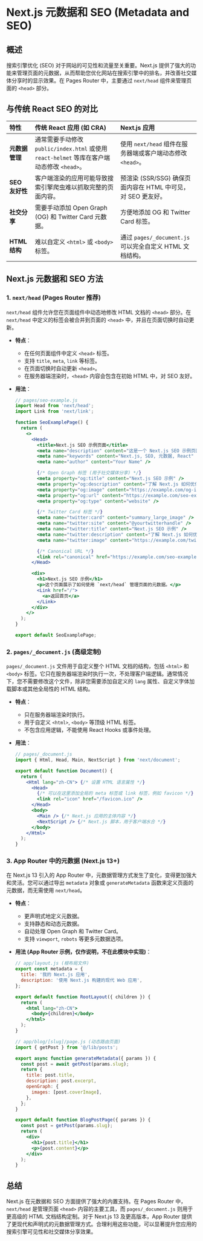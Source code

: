 # Next.js 元数据和 SEO (Metadata and SEO)

## 概述

搜索引擎优化 (SEO) 对于网站的可见性和流量至关重要。Next.js 提供了强大的功能来管理页面的元数据，从而帮助您优化网站在搜索引擎中的排名，并改善社交媒体分享时的显示效果。在 Pages Router 中，主要通过 `next/head` 组件来管理页面的 `<head>` 部分。

## 与传统 React SEO 的对比

| 特性         | 传统 React 应用 (如 CRA)                               | Next.js 应用                                   |
| :----------- | :----------------------------------------------------- | :--------------------------------------------- |
| **元数据管理** | 通常需要手动修改 `public/index.html` 或使用 `react-helmet` 等库在客户端动态修改 `<head>`。 | 使用 `next/head` 组件在服务器端或客户端动态修改 `<head>`。 |
| **SEO 友好性** | 客户端渲染的应用可能导致搜索引擎爬虫难以抓取完整的页面内容。 | 预渲染 (SSR/SSG) 确保页面内容在 HTML 中可见，对 SEO 更友好。 |
| **社交分享** | 需要手动添加 Open Graph (OG) 和 Twitter Card 元数据。  | 方便地添加 OG 和 Twitter Card 标签。           |
| **HTML 结构** | 难以自定义 `<html>` 或 `<body>` 标签。                 | 通过 `pages/_document.js` 可以完全自定义 HTML 文档结构。 |

## Next.js 元数据和 SEO 方法

### 1. `next/head` (Pages Router 推荐)

`next/head` 组件允许您在页面组件中动态地修改 HTML 文档的 `<head>` 部分。在 `next/head` 中定义的标签会被合并到页面的 `<head>` 中，并且在页面切换时自动更新。

*   **特点**：
    *   在任何页面组件中定义 `<head>` 标签。
    *   支持 `title`, `meta`, `link` 等标签。
    *   在页面切换时自动更新 `<head>`。
    *   在服务器端渲染时，`<head>` 内容会包含在初始 HTML 中，对 SEO 友好。
*   **用法**：

    ```jsx
    // pages/seo-example.js
    import Head from 'next/head';
    import Link from 'next/link';

    function SeoExamplePage() {
      return (
        <>
          <Head>
            <title>Next.js SEO 示例页面</title>
            <meta name="description" content="这是一个 Next.js SEO 示例页面，展示如何管理元数据。" />
            <meta name="keywords" content="Next.js, SEO, 元数据, React" />
            <meta name="author" content="Your Name" />

            {/* Open Graph 标签 (用于社交媒体分享) */}
            <meta property="og:title" content="Next.js SEO 示例" />
            <meta property="og:description" content="了解 Next.js 如何优化 SEO 和元数据。" />
            <meta property="og:image" content="https://example.com/og-image.jpg" />
            <meta property="og:url" content="https://example.com/seo-example" />
            <meta property="og:type" content="website" />

            {/* Twitter Card 标签 */}
            <meta name="twitter:card" content="summary_large_image" />
            <meta name="twitter:site" content="@yourtwitterhandle" />
            <meta name="twitter:title" content="Next.js SEO 示例" />
            <meta name="twitter:description" content="了解 Next.js 如何优化 SEO 和元数据。" />
            <meta name="twitter:image" content="https://example.com/twitter-image.jpg" />

            {/* Canonical URL */}
            <link rel="canonical" href="https://example.com/seo-example" />
          </Head>

          <div>
            <h1>Next.js SEO 示例</h1>
            <p>这个页面展示了如何使用 `next/head` 管理页面的元数据。</p>
            <Link href="/">
              <a>返回首页</a>
            </Link>
          </div>
        </>
      );
    }

    export default SeoExamplePage;
    ```

### 2. `pages/_document.js` (高级定制)

`pages/_document.js` 文件用于自定义整个 HTML 文档的结构，包括 `<html>` 和 `<body>` 标签。它只在服务器端渲染时执行一次，不处理客户端逻辑。通常情况下，您不需要修改这个文件，除非您需要添加自定义的 `lang` 属性、自定义字体加载脚本或其他全局性的 HTML 结构。

*   **特点**：
    *   只在服务器端渲染时执行。
    *   用于自定义 `<html>`, `<body>` 等顶级 HTML 标签。
    *   不包含应用逻辑，不能使用 React Hooks 或事件处理。
*   **用法**：

    ```jsx
    // pages/_document.js
    import { Html, Head, Main, NextScript } from 'next/document';

    export default function Document() {
      return (
        <Html lang="zh-CN"> {/* 设置 HTML 语言属性 */}
          <Head>
            {/* 可以在这里添加全局的 meta 标签或 link 标签，例如 favicon */}
            <link rel="icon" href="/favicon.ico" />
          </Head>
          <body>
            <Main /> {/* Next.js 应用的主体内容 */}
            <NextScript /> {/* Next.js 脚本，用于客户端水合 */}
          </body>
        </Html>
      );
    }
    ```

### 3. App Router 中的元数据 (Next.js 13+)

在 Next.js 13 引入的 App Router 中，元数据管理方式发生了变化，变得更加强大和灵活。您可以通过导出 `metadata` 对象或 `generateMetadata` 函数来定义页面的元数据，而无需使用 `next/head`。

*   **特点**：
    *   更声明式地定义元数据。
    *   支持静态和动态元数据。
    *   自动处理 Open Graph 和 Twitter Card。
    *   支持 `viewport`, `robots` 等更多元数据选项。
*   **用法 (App Router 示例，仅作说明，不在此模块中实现)**：

    ```jsx
    // app/layout.js (根布局文件)
    export const metadata = {
      title: '我的 Next.js 应用',
      description: '使用 Next.js 构建的现代 Web 应用',
    };

    export default function RootLayout({ children }) {
      return (
        <html lang="zh-CN">
          <body>{children}</body>
        </html>
      );
    }
    ```

    ```jsx
    // app/blog/[slug]/page.js (动态路由页面)
    import { getPost } from '@/lib/posts';

    export async function generateMetadata({ params }) {
      const post = await getPost(params.slug);
      return {
        title: post.title,
        description: post.excerpt,
        openGraph: {
          images: [post.coverImage],
        },
      };
    }

    export default function BlogPostPage({ params }) {
      const post = getPost(params.slug);
      return (
        <div>
          <h1>{post.title}</h1>
          <p>{post.content}</p>
        </div>
      );
    }
    ```

## 总结

Next.js 在元数据和 SEO 方面提供了强大的内置支持。在 Pages Router 中，`next/head` 是管理页面 `<head>` 内容的主要工具，而 `pages/_document.js` 则用于更高级的 HTML 文档结构定制。对于 Next.js 13 及更高版本，App Router 提供了更现代和声明式的元数据管理方式。合理利用这些功能，可以显著提升您应用的搜索引擎可见性和社交媒体分享效果。